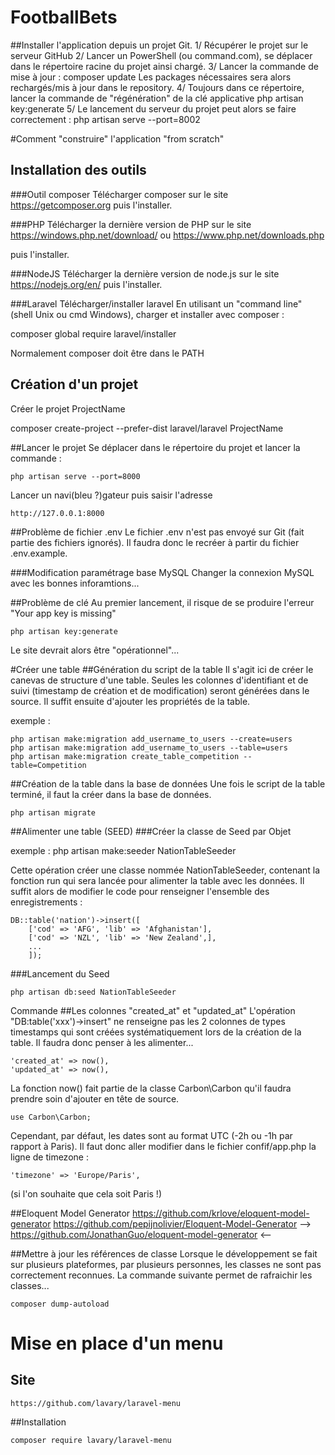 # FootballBets

##Installer l'application depuis un projet Git.
1/ Récupérer le projet sur le serveur GitHub
2/ Lancer un PowerShell (ou command.com), se déplacer dans le répertoire racine du projet ainsi chargé.
3/ Lancer la commande de mise à jour :
	composer update
Les packages nécessaires sera alors rechargés/mis à jour dans le repository.
4/ Toujours dans ce répertoire, lancer la commande de "régénération" de la clé applicative
	php artisan key:generate
5/ Le lancement du serveur du projet peut alors se faire correctement :
	php artisan serve --port=8002



#Comment "construire" l'application "from scratch"
## Installation des outils
###Outil composer
Télécharger composer sur le site https://getcomposer.org puis l'installer.

###PHP
Télécharger la dernière version de PHP sur le site 
	https://windows.php.net/download/
ou  https://www.php.net/downloads.php

puis l'installer.

###NodeJS
Télécharger la dernière version de node.js sur le site
	https://nodejs.org/en/
puis l'installer.

###Laravel
Télécharger/installer laravel
En utilisant un "command line" (shell Unix ou cmd Windows), charger et installer avec composer :

composer global require laravel/installer

Normalement composer doit être dans le PATH

## Création d'un projet
Créer le projet ProjectName

composer create-project --prefer-dist laravel/laravel ProjectName

##Lancer le projet
Se déplacer dans le répertoire du projet et lancer la commande :<br/>

    php artisan serve --port=8000

Lancer un navi(bleu ?)gateur puis saisir l'adresse 

    http://127.0.0.1:8000
    
##Problème de fichier .env
Le fichier .env n'est pas envoyé sur Git (fait partie des fichiers ignorés).
Il faudra donc le recréer à partir du fichier .env.example.

###Modification paramétrage base MySQL
Changer la connexion MySQL avec les bonnes inforamtions...

##Problème de clé 
Au premier lancement, il risque de se produire l'erreur "Your app key is missing" 

    php artisan key:generate
    
Le site devrait alors être "opérationnel"...

#Créer une table
##Génération du script de la table
Il s'agit ici de créer le canevas de structure d'une table.
Seules les colonnes d'identifiant et de suivi (timestamp de création et de modification) seront générées dans le source.
Il suffit ensuite d'ajouter les propriétés de la table.

exemple :

	php artisan make:migration add_username_to_users --create=users
	php artisan make:migration add_username_to_users --table=users
	php artisan make:migration create_table_competition --table=Competition

##Création de la table dans la base de données
Une fois le script de la table terminé, il faut la créer dans la base de données.

	php artisan migrate

##Alimenter une table (SEED)
###Créer la classe de Seed par Objet

exemple :
	php artisan make:seeder NationTableSeeder
	
Cette opération créer une classe nommée NationTableSeeder, contenant la fonction run qui sera lancée pour alimenter la table avec les données.
Il suffit alors de modifier le code pour renseigner l'ensemble des enregistrements :

    DB::table('nation')->insert([
        ['cod' => 'AFG', 'lib' => 'Afghanistan'],
        ['cod' => 'NZL', 'lib' => 'New Zealand',],
        ...
        ]);

###Lancement du Seed

	php artisan db:seed NationTableSeeder

Commande
##Les colonnes "created_at" et "updated_at"
L'opération "DB:table('xxx')->insert" ne renseigne pas les 2 colonnes de types timestamps qui sont créées systématiquement lors de la création de la table.
Il faudra donc penser à les alimenter...

    'created_at' => now(),
    'updated_at' => now(),
La fonction now() fait partie de la classe Carbon\Carbon qu'il faudra prendre soin d'ajouter en tête de source.

    use Carbon\Carbon;
Cependant, par défaut, les dates sont au format UTC (-2h ou -1h par rapport à Paris). Il faut donc aller modifier dans le fichier confif/app.php la ligne de timezone :

    'timezone' => 'Europe/Paris',
(si l'on souhaite que cela soit Paris !)

##Eloquent Model Generator
	https://github.com/krlove/eloquent-model-generator
	https://github.com/pepijnolivier/Eloquent-Model-Generator
	--> https://github.com/JonathanGuo/eloquent-model-generator <--

##Mettre à jour les références de classe
Lorsque le développement se fait sur plusieurs plateformes, par plusieurs personnes, les classes ne sont pas correctement reconnues.
La commande suivante permet de rafraichir les classes...

    composer dump-autoload

# Mise en place d'un menu
## Site

	https://github.com/lavary/laravel-menu

##Installation

	composer require lavary/laravel-menu

